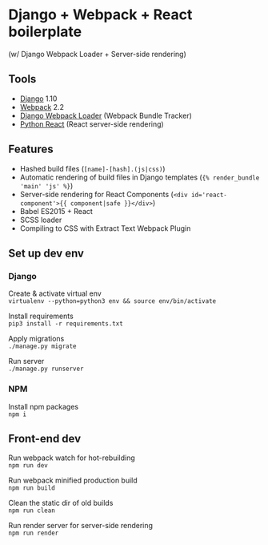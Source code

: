 # Django + Webpack + React boilerplate 
(w/ Django Webpack Loader + Server-side rendering)

## Tools
- [Django](https://github.com/django/django) 1.10
- [Webpack](https://github.com/webpack/webpack) 2.2
- [Django Webpack Loader](https://github.com/owais/django-webpack-loader) (Webpack Bundle Tracker)
- [Python React](https://github.com/markfinger/python-react) (React server-side rendering)

## Features
- Hashed build files (`[name]-[hash].(js|css)`)
- Automatic rendering of build files in Django templates (`{% render_bundle 'main' 'js' %}`)
- Server-side rendering for React Components (`<div id='react-component'>{{ component|safe }}</div>`)
- Babel ES2015 + React
- SCSS loader
- Compiling to CSS with Extract Text Webpack Plugin


## Set up dev env

### Django
Create & activate virtual env  
`virtualenv --python=python3 env && source env/bin/activate`

Install requirements  
`pip3 install -r requirements.txt`

Apply migrations  
`./manage.py migrate`

Run server  
`./manage.py runserver`

### NPM
Install npm packages  
`npm i`


## Front-end dev
Run webpack watch for hot-rebuilding  
`npm run dev`

Run webpack minified production build  
`npm run build`

Clean the static dir of old builds  
`npm run clean`

Run render server for server-side rendering  
`npm run render`
